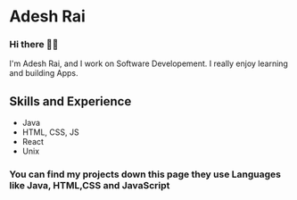 # Adesh Rai

### Hi there 👋🏻
I'm Adesh Rai, and I work on Software Developement. I really enjoy learning and building Apps.

## Skills and Experience
- Java
- HTML, CSS, JS
- React 
- Unix

### You can find my projects down this page they use Languages like Java, HTML,CSS and JavaScript


